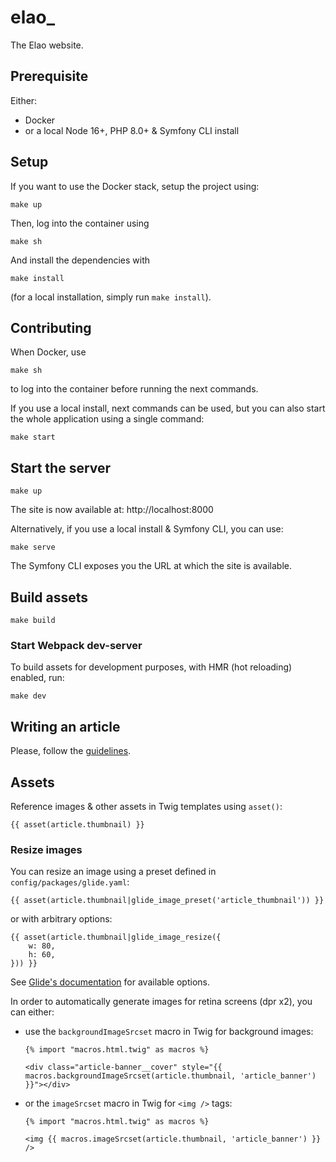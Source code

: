 # elao_

The Elao website.

## Prerequisite

Either:

- Docker
- or a local Node 16+, PHP 8.0+ & Symfony CLI install

## Setup

If you want to use the Docker stack, setup the project using:

    make up

Then, log into the container using

    make sh

And install the dependencies with

    make install

(for a local installation, simply run `make install`).

## Contributing

When Docker, use
    
    make sh

to log into the container before running the next commands.

If you use a local install, next commands can be used, but you can also start
the whole application using a single command:

    make start

## Start the server

    make up

The site is now available at: http://localhost:8000

Alternatively, if you use a local install & Symfony CLI, you can use:

    make serve

The Symfony CLI exposes you the URL at which the site is available.

## Build assets

    make build

### Start Webpack dev-server

To build assets for development purposes, with HMR (hot reloading) enabled, run:

    make dev

## Writing an article

Please, follow the [guidelines](https://elao.github.io/elao_/blog/styleguide/example/).

## Assets

Reference images & other assets in Twig templates using `asset()`:

```twig
{{ asset(article.thumbnail) }}
```

### Resize images

You can resize an image using a preset defined in `config/packages/glide.yaml`:

```twig
{{ asset(article.thumbnail|glide_image_preset('article_thumbnail')) }}
```

or with arbitrary options:

```twig
{{ asset(article.thumbnail|glide_image_resize({
    w: 80,
    h: 60,
})) }}
```

See [Glide's documentation](https://glide.thephpleague.com/1.0/api/quick-reference/) for available options.

In order to automatically generate images for retina screens (dpr x2), you can either:

- use the `backgroundImageSrcset` macro in Twig for background images:
  
    ```twig
    {% import "macros.html.twig" as macros %}
    
    <div class="article-banner__cover" style="{{ macros.backgroundImageSrcset(article.thumbnail, 'article_banner') }}"></div>
    ```

- or the `imageSrcset` macro in Twig for `<img />` tags:
  
    ```twig
    {% import "macros.html.twig" as macros %}
  
    <img {{ macros.imageSrcset(article.thumbnail, 'article_banner') }} />
    ```
